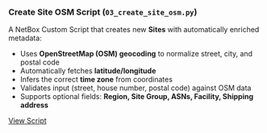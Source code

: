 ### **Create Site OSM Script (`03_create_site_osm.py`)**

A NetBox Custom Script that creates new **Sites** with automatically enriched metadata:

- Uses **OpenStreetMap (OSM) geocoding** to normalize street, city, and postal code
- Automatically fetches **latitude/longitude**
- Infers the correct **time zone** from coordinates
- Validates input (street, house number, postal code) against OSM data
- Supports optional fields: **Region, Site Group, ASNs, Facility, Shipping address**

[View Script](../scripts/03_create_site_osm.py)
